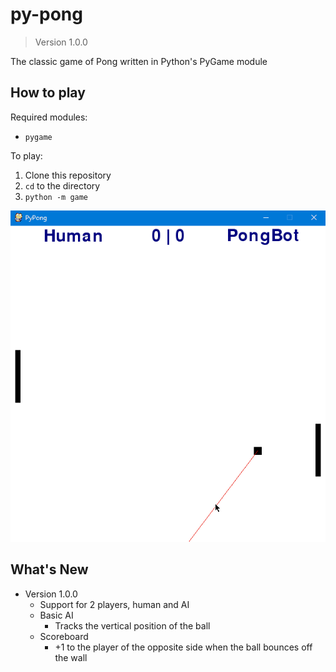 # py-pong

> Version 1.0.0

The classic game of Pong written in Python's PyGame module

## How to play

Required modules:

- `pygame`

To play:

1. Clone this repository
2. `cd` to the directory
3. `python -m game`

![alt text][logo]

## What's New

- Version 1.0.0
  - Support for 2 players, human and AI
  - Basic AI
    - Tracks the vertical position of the ball
  - Scoreboard
    - +1 to the player of the opposite side when the ball bounces off the wall


[logo]: demo.gif "Game demo"
